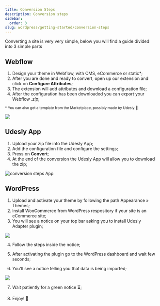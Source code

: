 ```yaml
---
title: Conversion Steps
description: Conversion steps
sidebar:
  order: 3
slug: wordpress/getting-started/conversion-steps
---
```


Converting a site is very very simple, below you will find a guide divided into 3 simple parts

## Webflow

1.  Design your theme in Webflow, with CMS, eCommerce or static*; 
2.  After you are done and ready to convert, open up our extension and click on **Configure Attributes**;
3.  The extension will add attributes and download a configuration file;
4.  After the configuration has been downloaded you can export your Webflow *.zip*;

<small>* You can also get a template from the Marketplace, possibly made by Udesly 🥰</small>

![](/images/wf-to-wp-attributes.png.png)

## Udesly App

1. Upload your zip file into the Udesly App;
2. Add the configuration file and configure the settings;
3. Press on **Convert**;
4. At the end of the conversion the Udesly App will allow you to download the zip;

![conversion steps App](/images/conversion-app.png)

## WordPress

1. Upload and activate your theme by following the path Appearance » Themes;
2. Install WooCommerce from WordPress respository if your site is an eCommerce site;
3. You will see a notice on your top bar asking you to install Udesly Adapter plugin;

![](/images/udesly-adapter-plugin.png)

4. Follow the steps inside the notice;

5. After activating the plugin go to the WordPress dashboard and wait few seconds;

6. You'll see a notice telling you that data is being imported;

![](/images/udesly-notice.png)

7. Wait patiently for a green notice ⌛;

8. Enjoy! 🥳
